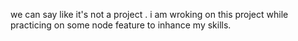 we can say like it's not a project .  i am wroking on this project while practicing on some node feature to inhance my skills.
